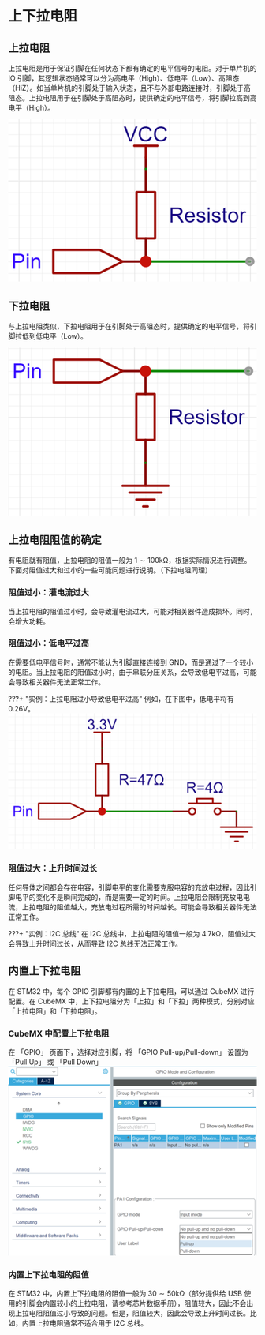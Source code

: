 # 上下拉电阻
## 上拉电阻
上拉电阻是用于保证引脚在任何状态下都有确定的电平信号的电阻。对于单片机的 IO 引脚，其逻辑状态通常可以分为高电平（High）、低电平（Low）、高阻态（HiZ）。如当单片机的引脚处于输入状态，且不与外部电路连接时，引脚处于高阻态。上拉电阻用于在引脚处于高阻态时，提供确定的电平信号，将引脚拉高到高电平（High）。

![](pull_up_resistor.png)

## 下拉电阻
与上拉电阻类似，下拉电阻用于在引脚处于高阻态时，提供确定的电平信号，将引脚拉低到低电平（Low）。

![](pull_down_resistor.png)

## 上拉电阻阻值的确定
有电阻就有阻值，上拉电阻的阻值一般为 $1 \sim 100\text{kΩ}$，根据实际情况进行调整。下面对阻值过大和过小的一些可能问题进行说明。（下拉电阻同理）

### 阻值过小：灌电流过大
当上拉电阻的阻值过小时，会导致灌电流过大，可能对相关器件造成损坏。同时，会增大功耗。

### 阻值过小：低电平过高
在需要低电平信号时，通常不能认为引脚直接连接到 GND，而是通过了一个较小的电阻。当上拉电阻的阻值过小时，由于串联分压关系，会导致低电平过高，可能会导致相关器件无法正常工作。

???+ "实例：上拉电阻过小导致低电平过高"
    例如，在下图中，低电平将有 0.26V。  
    ![](pull_up_resistor_too_low.png)

### 阻值过大：上升时间过长
任何导体之间都会存在电容，引脚电平的变化需要克服电容的充放电过程，因此引脚电平的变化不是瞬间完成的，而是需要一定的时间。上拉电阻会限制充放电电流，上拉电阻的阻值越大，充放电过程所需的时间越长。可能会导致相关器件无法正常工作。

???+ "实例：I2C 总线"
    在 I2C 总线中，上拉电阻的阻值一般为 $4.7\text{kΩ}$，阻值过大会导致上升时间过长，从而导致 I2C 总线无法正常工作。

## 内置上下拉电阻
在 STM32 中，每个 GPIO 引脚都有内置的上下拉电阻，可以通过 CubeMX 进行配置。在 CubeMX 中，上下拉电阻分为「上拉」和「下拉」两种模式，分别对应「上拉电阻」和「下拉电阻」。

### CubeMX 中配置上下拉电阻
在 「GPIO」 页面下，选择对应引脚，将 「GPIO Pull-up/Pull-down」 设置为 「Pull Up」 或 「Pull Down」  
![](cubemx_pull_up_down_resistor.png)

### 内置上下拉电阻的阻值
在 STM32 中，内置上下拉电阻的阻值一般为 $30 \sim 50\text{kΩ}$（部分提供给 USB 使用的引脚会内置较小的上拉电阻，请参考芯片数据手册），阻值较大，因此不会出现上拉电阻阻值过小导致的问题。但是，阻值较大，因此会导致上升时间过长。比如，内置上拉电阻通常不适合用于 I2C 总线。
